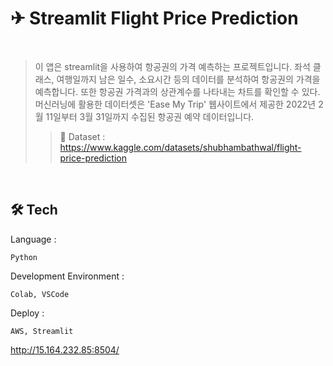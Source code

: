 ✈ Streamlit Flight Price Prediction 
========
<br>

> 이 앱은 streamlit을 사용하여 항공권의 가격 예측하는 프로젝트입니다. 좌석 클래스, 여행일까지 남은 일수, 소요시간 등의 데이터를 분석하여 항공권의 가격을 예측합니다. 또한 항공권 가격과의 상관계수를 나타내는 차트를 확인할 수 있다. 머신러닝에 활용한 데이터셋은 'Ease My Trip' 웹사이트에서 제공한 2022년 2월 11일부터 3월 31일까지 수집된 항공권 예약 데이터입니다. 
>   > 📃 Dataset : https://www.kaggle.com/datasets/shubhambathwal/flight-price-prediction       


<!--

✔ 항공권 예측
----
* 사용자가 이용할 항공권을 선택
* 출발지와 목적지 간의 경유지 수를 입력
* 좌석 클래스 (Economy, Business)를 선택
* 여행일을 선택하여 예약일로부터 남은 일수 구하기
* 출발 도시와 도착 도시를 선택
* 출발 시간을 선택하면 도착 시간은 자동으로 설정
* 예측 시작하기 버튼을 눌러 항공권 예측 시작
* 
### 예측할 때 활용하는 데이터
### 1. 출발지와 목적지 간의 경유지  수
### 2. 좌석 클래스 (Economy, Business)
### 3. 예약일로부터 여행일까지 남은 일수
### 4. 소요 시간
-->
  
    
<br>    

🛠 Tech
----
Language : 
```
Python
```
Development Environment : 
```
Colab, VSCode
```
Deploy : 
```
AWS, Streamlit
```
http://15.164.232.85:8504/
